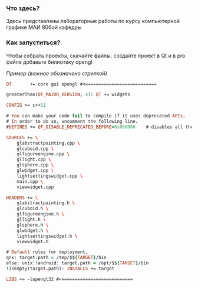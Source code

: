 ### Что здесь?

Здесь представлены лабораторные работы по курсу компьютерной графике МАИ 806ой кафедры

### Как запуститься?

Чтобы собрать проекты, скачайте файлы, создайте проект в Qt и в pro файле добавьте билиотеку opengl

_Пример (важное обозначено стрелкой)_ 

```pro
QT       += core gui opengl #<===========================

greaterThan(QT_MAJOR_VERSION, 4): QT += widgets

CONFIG += c++11

# You can make your code fail to compile if it uses deprecated APIs.
# In order to do so, uncomment the following line.
#DEFINES += QT_DISABLE_DEPRECATED_BEFORE=0x060000    # disables all the APIs deprecated before Qt 6.0.0

SOURCES += \
    glabstractpainting.cpp \
    glcuboid.cpp \
    glfigureengine.cpp \
    gllight.cpp \
    glsphere.cpp \
    glwidget.cpp \
    lightsettingswidget.cpp \
    main.cpp \
    viewwidget.cpp

HEADERS += \
    glabstractpainting.h \
    glcuboid.h \
    glfigureengine.h \
    gllight.h \
    glsphere.h \
    glwidget.h \
    lightsettingswidget.h \
    viewwidget.h

# Default rules for deployment.
qnx: target.path = /tmp/$${TARGET}/bin
else: unix:!android: target.path = /opt/$${TARGET}/bin
!isEmpty(target.path): INSTALLS += target

LIBS += -lopengl32 #<===========================
```
